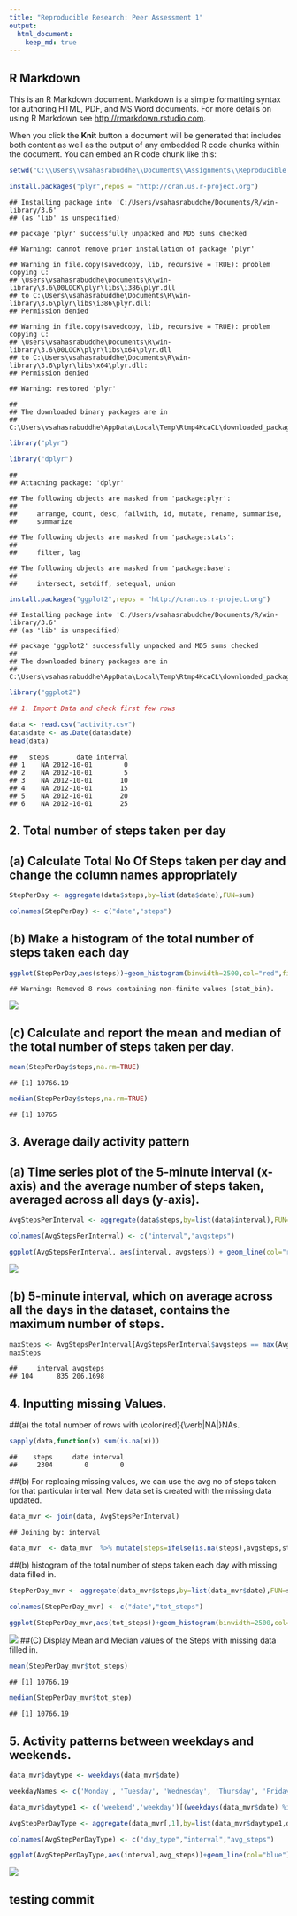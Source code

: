 ```yaml
---
title: "Reproducible Research: Peer Assessment 1"
output: 
  html_document:
    keep_md: true
---
```






## R Markdown

This is an R Markdown document. Markdown is a simple formatting syntax for authoring HTML, PDF, and MS Word documents. For more details on using R Markdown see <http://rmarkdown.rstudio.com>.

When you click the **Knit** button a document will be generated that includes both content as well as the output of any embedded R code chunks within the document. You can embed an R code chunk like this:


```r
setwd("C:\\Users\\vsahasrabuddhe\\Documents\\Assignments\\Reproducible Research\\Wk2")

install.packages("plyr",repos = "http://cran.us.r-project.org")
```

```
## Installing package into 'C:/Users/vsahasrabuddhe/Documents/R/win-library/3.6'
## (as 'lib' is unspecified)
```

```
## package 'plyr' successfully unpacked and MD5 sums checked
```

```
## Warning: cannot remove prior installation of package 'plyr'
```

```
## Warning in file.copy(savedcopy, lib, recursive = TRUE): problem copying C:
## \Users\vsahasrabuddhe\Documents\R\win-library\3.6\00LOCK\plyr\libs\i386\plyr.dll
## to C:\Users\vsahasrabuddhe\Documents\R\win-library\3.6\plyr\libs\i386\plyr.dll:
## Permission denied
```

```
## Warning in file.copy(savedcopy, lib, recursive = TRUE): problem copying C:
## \Users\vsahasrabuddhe\Documents\R\win-library\3.6\00LOCK\plyr\libs\x64\plyr.dll
## to C:\Users\vsahasrabuddhe\Documents\R\win-library\3.6\plyr\libs\x64\plyr.dll:
## Permission denied
```

```
## Warning: restored 'plyr'
```

```
## 
## The downloaded binary packages are in
## 	C:\Users\vsahasrabuddhe\AppData\Local\Temp\Rtmp4KcaCL\downloaded_packages
```

```r
library("plyr")

library("dplyr")
```

```
## 
## Attaching package: 'dplyr'
```

```
## The following objects are masked from 'package:plyr':
## 
##     arrange, count, desc, failwith, id, mutate, rename, summarise,
##     summarize
```

```
## The following objects are masked from 'package:stats':
## 
##     filter, lag
```

```
## The following objects are masked from 'package:base':
## 
##     intersect, setdiff, setequal, union
```

```r
install.packages("ggplot2",repos = "http://cran.us.r-project.org")
```

```
## Installing package into 'C:/Users/vsahasrabuddhe/Documents/R/win-library/3.6'
## (as 'lib' is unspecified)
```

```
## package 'ggplot2' successfully unpacked and MD5 sums checked
## 
## The downloaded binary packages are in
## 	C:\Users\vsahasrabuddhe\AppData\Local\Temp\Rtmp4KcaCL\downloaded_packages
```

```r
library("ggplot2")

## 1. Import Data and check first few rows

data <- read.csv("activity.csv")
data$date <- as.Date(data$date)
head(data)
```

```
##   steps       date interval
## 1    NA 2012-10-01        0
## 2    NA 2012-10-01        5
## 3    NA 2012-10-01       10
## 4    NA 2012-10-01       15
## 5    NA 2012-10-01       20
## 6    NA 2012-10-01       25
```

## 2. Total number of steps taken per day

##  (a) Calculate Total No Of Steps taken per day and change the column names appropriately


```r
StepPerDay <- aggregate(data$steps,by=list(data$date),FUN=sum)

colnames(StepPerDay) <- c("date","steps")
```
##  (b) Make a histogram of the total number of steps taken each day


```r
ggplot(StepPerDay,aes(steps))+geom_histogram(binwidth=2500,col="red",fill="blue")+scale_x_continuous(breaks=seq(0,25000,2500))+scale_y_continuous(breaks=seq(0,18,2))+ggtitle("Histogram of Steps per day")+ xlab("steps")+ylab("Frequency")
```

```
## Warning: Removed 8 rows containing non-finite values (stat_bin).
```

![](PA1_template_files/figure-html/unnamed-chunk-3-1.png)<!-- -->

##  (c) Calculate and report the mean and median of the total number of steps taken per day.


```r
mean(StepPerDay$steps,na.rm=TRUE)
```

```
## [1] 10766.19
```

```r
median(StepPerDay$steps,na.rm=TRUE)
```

```
## [1] 10765
```


## 3. Average daily activity pattern

## (a) Time series plot of the 5-minute interval (x-axis) and the average number of steps taken, averaged across all days (y-axis).


```r
AvgStepsPerInterval <- aggregate(data$steps,by=list(data$interval),FUN=mean, na.rm=TRUE)

colnames(AvgStepsPerInterval) <- c("interval","avgsteps")

ggplot(AvgStepsPerInterval, aes(interval, avgsteps)) + geom_line(col="red")+ggtitle("Average steps per time interval")+xlab("Time")+ylab("Steps")+theme(plot.title = element_text(face="bold", size=12))
```

![](PA1_template_files/figure-html/unnamed-chunk-5-1.png)<!-- -->

## (b) 5-minute interval, which on average across all the days in the dataset, contains the maximum number of steps.

```r
maxSteps <- AvgStepsPerInterval[AvgStepsPerInterval$avgsteps == max(AvgStepsPerInterval$avgsteps),]
maxSteps
```

```
##     interval avgsteps
## 104      835 206.1698
```


## 4. Inputting missing Values.

##(a) the total number of rows with \color{red}{\verb|NA|}NAs.


```r
sapply(data,function(x) sum(is.na(x)))
```

```
##    steps     date interval 
##     2304        0        0
```
##(b) For replcaing missing values, we can use the avg no of steps taken for that particular interval. New data set is created with the missing data updated.


```r
data_mvr <- join(data, AvgStepsPerInterval)
```

```
## Joining by: interval
```

```r
data_mvr  <- data_mvr  %>% mutate(steps=ifelse(is.na(steps),avgsteps,steps))
```
##(b)  histogram of the total number of steps taken each day with missing data filled in.

```r
StepPerDay_mvr <- aggregate(data_mvr$steps,by=list(data_mvr$date),FUN=sum)

colnames(StepPerDay_mvr) <- c("date","tot_steps")

ggplot(StepPerDay_mvr,aes(tot_steps))+geom_histogram(binwidth=2500,col="red",fill="blue")+scale_x_continuous(breaks=seq(0,25000,2500))+scale_y_continuous(breaks=seq(0,26,2))+ggtitle("Histogram of Steps per day after missing values filled in")+ xlab("steps")+ylab("Frequency")
```

![](PA1_template_files/figure-html/unnamed-chunk-9-1.png)<!-- -->
##(C)  Display Mean and Median values of the Steps with missing data filled in.

```r
mean(StepPerDay_mvr$tot_steps)
```

```
## [1] 10766.19
```

```r
median(StepPerDay_mvr$tot_step)
```

```
## [1] 10766.19
```

## 5. Activity patterns between weekdays and weekends.


```r
data_mvr$daytype <- weekdays(data_mvr$date)

weekdayNames <- c('Monday', 'Tuesday', 'Wednesday', 'Thursday', 'Friday')

data_mvr$daytype1 <- c('weekend','weekday')[(weekdays(data_mvr$date) %in% weekdayNames)+1L]

AvgStepPerDayType <- aggregate(data_mvr[,1],by=list(data_mvr$daytype1,data_mvr$interval),FUN=mean)

colnames(AvgStepPerDayType) <- c("day_type","interval","avg_steps")

ggplot(AvgStepPerDayType,aes(interval,avg_steps))+geom_line(col="blue")+facet_grid(day_type~.) +ggtitle("Average steps per time interval")+xlab("Time Interval")+ylab("Avg # of Steps")
```

![](PA1_template_files/figure-html/unnamed-chunk-11-1.png)<!-- -->

## testing commit
